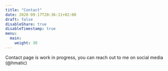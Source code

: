 ```yaml
---
title: "Contact"
date: 2020-09-17T20:36:11+02:00
draft: false
disableShare: true
disableTimestamp: true
menu:
  main:
    weight: 30
---
```


Contact page is work in progress, you can reach out to me on social media (@hmatic)
